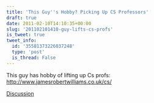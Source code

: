 ```yaml
---
title: 'This Guy''s Hobby? Picking Up CS Professors'
draft: true
date: 2011-02-10T14:10:35+00:00
slug: '201102101410-guy-lifts-cs-profs'
is_tweet: true
tweet_info:
  id: '35581373226037248'
  type: 'post'
  is_thread: False
---
```




This guy has hobby of lifting up Cs profs: http://www.jamesrobertwilliams.co.uk/cs/

[Discussion](https://x.com/sytelus/status/35581373226037248)
